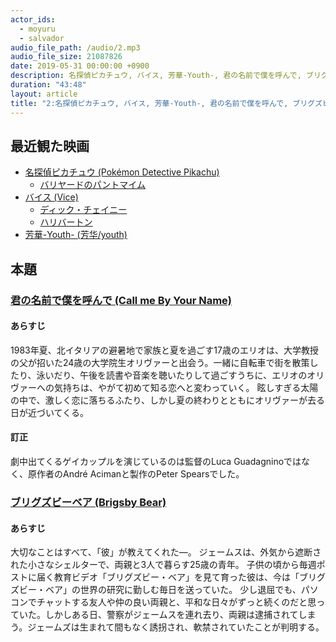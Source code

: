 ```yaml
---
actor_ids:
  - moyuru
  - salvador
audio_file_path: /audio/2.mp3
audio_file_size: 21087826
date: 2019-05-31 00:00:00 +0900
description: 名探偵ピカチュウ, バイス, 芳華-Youth-, 君の名前で僕を呼んで, ブリグズビーベアについて話しました。
duration: "43:48"
layout: article
title: "2:名探偵ピカチュウ, バイス, 芳華-Youth-, 君の名前で僕を呼んで, ブリグズビーベア"
---
```


## 最近観た映画
- [名探偵ピカチュウ (Pokémon Detective Pikachu)](http://www.detectivepikachumovie.net)
  - [バリヤードのパントマイム](https://www.youtube.com/watch?v=wrPcYcujLwI)
- [バイス (Vice)](https://longride.jp/vice/)
  - [ディック・チェイニー](https://ja.wikipedia.org/wiki/ディック・チェイニー)
  - [ハリバートン](https://ja.wikipedia.org/wiki/ハリバートン_(企業))
- [芳華-Youth- (芳华/youth)](http://www.houka-youth.com)

## 本題

### [君の名前で僕を呼んで (Call me By Your Name)](http://cmbyn-movie.jp)

#### あらすじ
1983年夏、北イタリアの避暑地で家族と夏を過ごす17歳のエリオは、大学教授の父が招いた24歳の大学院生オリヴァーと出会う。一緒に自転車で街を散策したり、泳いだり、午後を読書や音楽を聴いたりして過ごすうちに、エリオのオリヴァーへの気持ちは、やがて初めて知る恋へと変わっていく。 眩しすぎる太陽の中で、激しく恋に落ちるふたり、しかし夏の終わりとともにオリヴァーが去る日が近づいてくる。

#### 訂正
劇中出てくるゲイカップルを演じているのは監督のLuca Guadagninoではなく、原作者のAndré Acimanと製作のPeter Spearsでした。

### [ブリグズビーベア (Brigsby Bear)](http://www.brigsbybear.jp)

#### あらすじ
大切なことはすべて、「彼」が教えてくれた—。  ジェームスは、外気から遮断された小さなシェルターで、両親と3人で暮らす25歳の青年。 子供の頃から毎週ポストに届く教育ビデオ「ブリグズビー・ベア」を見て育った彼は、今は「ブリグズビー・ベア」の世界の研究に勤しむ毎日を送っていた。 少し退屈でも、パソコンでチャットする友人や仲の良い両親と、平和な日々がずっと続くのだと思っていた。しかしある日、警察がジェームスを連れ去り、両親は逮捕されてしまう。ジェームズは生まれて間もなく誘拐され、軟禁されていたことが判明する。